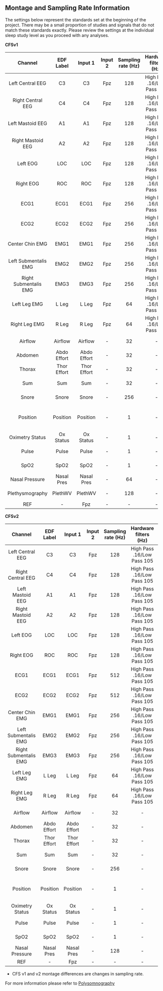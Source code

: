 ## Montage and Sampling Rate Information

The settings below represent the standards set at the beginning of the project. There may be a small proportion of studies and signals that do not match these standards exactly. Please review the settings at the individual sleep study level as you proceed with any analyses.

<b>CFSv1</b>

| Channel               | EDF Label   | Input 1     | Input 2 | Sampling rate (Hz) | Hardware filters (Hz)      | Sensor type                          |
|:---------------------:|:-----------:|:-----------:|:-------:|:------------------:|:--------------------------:|:------------------------------------:|
| Left Central EEG      | C3          | C3          | Fpz     | 128                | High Pass .16/Low Pass 105 | Gold cup electrode                   |
| Right Central EEG     | C4          | C4          | Fpz     | 128                | High Pass .16/Low Pass 105 | Gold cup electrode                   |
| Left Mastoid EEG      | A1          | A1          | Fpz     | 128                | High Pass .16/Low Pass 105 | Gold cup electrode                   |
| Right Mastoid EEG     | A2          | A2          | Fpz     | 128                | High Pass .16/Low Pass 105 | Gold cup electrode                   |
| Left EOG              | LOC         | LOC         | Fpz     | 128                | High Pass .16/Low Pass 105 | Gold cup electrode                   |
| Right EOG             | ROC         | ROC         | Fpz     | 128                | High Pass .16/Low Pass 105 | Gold cup electrode                   |
| ECG1                  | ECG1        | ECG1        | Fpz     | 256                | High Pass .16/Low Pass 105 | Ag/AgCl patch                        |
| ECG2                  | ECG2        | ECG2        | Fpz     | 256                | High Pass .16/Low Pass 105 | Ag/AgCl patch                        |
| Center Chin EMG       | EMG1        | EMG1        | Fpz     | 256                | High Pass .16/Low Pass 105 | Gold cup electrode                   |
| Left Submentalis EMG  | EMG2        | EMG2        | Fpz     | 256                | High Pass .16/Low Pass 105 | Gold cup electrode                   |
| Right Submentalis EMG | EMG3        | EMG3        | Fpz     | 256                | High Pass .16/Low Pass 105 | Gold cup electrode                   |
| Left Leg EMG          | L Leg       | L Leg       | Fpz     | 64                 | High Pass .16/Low Pass 105 | Compumedics piezo leg leads          |
| Right Leg EMG         | R Leg       | R Leg       | Fpz     | 64                 | High Pass .16/Low Pass 105 | Compumedics piezo leg leads          |
| Airflow            | Airflow     | Airflow     | -       | 32                 | -                          | Compumedics thermistor               |
| Abdomen               | Abdo Effort | Abdo Effort | -       | 32                 | -                          | Compumedics Summit IP RIP            |
| Thorax                | Thor Effort | Thor Effort | -       | 32                 | -                          | Compumedics Summit IP RIP            |
| Sum                   | Sum         | Sum         | -       | 32                 | -                          | Compumedics Summit IP RIP            |
| Snore                 | Snore       | Snore       | -       | 256                | -                          | Compumedics snore mic                |
| Position              | Position    | Position    | -       | 1                  | -                          | Compumedics external position sensor |
| Oximetry Status       | Ox Status   | Ox Status   | -       | 1                  | -                          | Nonin 8000 sensor                    |
| Pulse                 | Pulse       | Pulse       | -       | 1                  | -                          | Nonin 8000 sensor                    |
| SpO2                  | SpO2        | SpO2        | -       | 1                  | -                          | Nonin 8000 sensor                    |
| Nasal Pressure        | Nasal Pres  | Nasal Pres  | -       | 64                 | -                          | Nasal cannula                        |
| Plethysmography       | PlethWV     | PlethWV     | -       | 128                | -                          | Nonin 8000 sensor                    |
| REF                   | -           | Fpz         | -       | -                  | -                          | -                                    |

<b>CFSv2</b>

| Channel               | EDF Label   | Input 1     | Input 2 | Sampling rate (Hz) | Hardware filters (Hz)      | Sensor type                          |
|:---------------------:|:-----------:|:-----------:|:-------:|:------------------:|:--------------------------:|:------------------------------------:|
| Left Central EEG      | C3          | C3          | Fpz     | 128                | High Pass .16/Low Pass 105 | Gold cup electrode                   |
| Right Central EEG     | C4          | C4          | Fpz     | 128                | High Pass .16/Low Pass 105 | Gold cup electrode                   |
| Left Mastoid EEG      | A1          | A1          | Fpz     | 128                | High Pass .16/Low Pass 105 | Gold cup electrode                   |
| Right Mastoid EEG     | A2          | A2          | Fpz     | 128                | High Pass .16/Low Pass 105 | Gold cup electrode                   |
| Left EOG              | LOC         | LOC         | Fpz     | 128                | High Pass .16/Low Pass 105 | Gold cup electrode                   |
| Right EOG             | ROC         | ROC         | Fpz     | 128                | High Pass .16/Low Pass 105 | Gold cup electrode                   |
| ECG1                  | ECG1        | ECG1        | Fpz     | 512                | High Pass .16/Low Pass 105 | Ag/AgCl patch                        |
| ECG2                  | ECG2        | ECG2        | Fpz     | 512                | High Pass .16/Low Pass 105 | Ag/AgCl patch                        |
| Center Chin EMG       | EMG1        | EMG1        | Fpz     | 256                | High Pass .16/Low Pass 105 | Gold cup electrode                   |
| Left Submentalis EMG  | EMG2        | EMG2        | Fpz     | 256                | High Pass .16/Low Pass 105 | Gold cup electrode                   |
| Right Submentalis EMG | EMG3        | EMG3        | Fpz     | 256                | High Pass .16/Low Pass 105 | Gold cup electrode                   |
| Left Leg EMG          | L Leg       | L Leg       | Fpz     | 64                 | High Pass .16/Low Pass 105 | Compumedics piezo leg leads          |
| Right Leg EMG         | R Leg       | R Leg       | Fpz     | 64                 | High Pass .16/Low Pass 105 | Compumedics piezo leg leads          |
| Airflow            | Airflow     | Airflow     | -       | 32                 | -                          | Compumedics thermistor               |
| Abdomen               | Abdo Effort | Abdo Effort | -       | 32                 | -                          | Compumedics Summit IP RIP            |
| Thorax                | Thor Effort | Thor Effort | -       | 32                 | -                          | Compumedics Summit IP RIP            |
| Sum                   | Sum         | Sum         | -       | 32                 | -                          | Compumedics Summit IP RIP            |
| Snore                 | Snore       | Snore       | -       | 256                | -                          | Compumedics snore mic                |
| Position              | Position    | Position    | -       | 1                  | -                          | Compumedics external position sensor |
| Oximetry Status       | Ox Status   | Ox Status   | -       | 1                  | -                          | Nonin 8000 sensor                    |
| Pulse                 | Pulse       | Pulse       | -       | 1                  | -                          | Nonin 8000 sensor                    |
| SpO2                  | SpO2        | SpO2        | -       | 1                  | -                          | Nonin 8000 sensor                    |
| Nasal Pressure        | Nasal Pres  | Nasal Pres  | -       | 128                | -                          | Nasal cannula                        |
| REF                   | -           | Fpz         | -       | -                  | -                          |                                      |

* CFS v1 and v2 montage differences are changes in sampling rate.

For more information please refer to [Polysomnography](:pages_path:/manuals/polysomnography)

